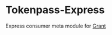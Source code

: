 
# Tokenpass-Express

Express consumer meta module for [Grant][grant]


  [grant]: https://github.com/simov/grant

